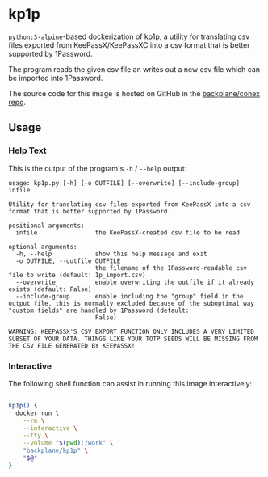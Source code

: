 # kp1p

[`python:3-alpine`](https://hub.docker.com/_/python/)-based dockerization of kp1p, a utility for translating csv files exported from KeePassX/KeePassXC into a csv format that is better supported by 1Password.

The program reads the given csv file an writes out a new csv file which can be imported into 1Password.

The source code for this image is hosted on GitHub in the [backplane/conex repo](https://github.com/backplane/conex/tree/main/kp1p).

## Usage

### Help Text

This is the output of the program's `-h` / `--help` output:

```
usage: kp1p.py [-h] [-o OUTFILE] [--overwrite] [--include-group] infile

Utility for translating csv files exported from KeePassX into a csv format that is better supported by 1Password

positional arguments:
  infile                the KeePassX-created csv file to be read

optional arguments:
  -h, --help            show this help message and exit
  -o OUTFILE, --outfile OUTFILE
                        the filename of the 1Password-readable csv file to write (default: 1p_import.csv)
  --overwrite           enable overwriting the outfile if it already exists (default: False)
  --include-group       enable including the "group" field in the output file, this is normally excluded because of the suboptimal way "custom fields" are handled by 1Password (default:
                        False)

WARNING: KEEPASSX'S CSV EXPORT FUNCTION ONLY INCLUDES A VERY LIMITED SUBSET OF YOUR DATA. THINGS LIKE YOUR TOTP SEEDS WILL BE MISSING FROM THE CSV FILE GENERATED BY KEEPASSX!
```

### Interactive

The following shell function can assist in running this image interactively:

```sh

kp1p() {
  docker run \
    --rm \
    --interactive \
    --tty \
    --volume "$(pwd):/work" \
    "backplane/kp1p" \
    "$@"
}

```
